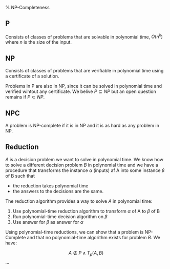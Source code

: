 % NP-Completeness

## P
Consists of classes of problems that are solvable in polynomial time, $O(n^k)$ where $n$ is the size of the input.

## NP
Consists of classes of problems that are verifiable in polynomial time using a certificate of a solution.

Problems in P are also in NP, since it can be solved in polynomial time and verified wihtout any certificate. We belive $P \subseteq NP$ but an open question remains if $P \subset NP$.

## NPC

A problem is NP-complete if it is in NP and it is as hard as any problem in NP.

## Reduction

$A$ is a decision problem we want to solve in polynomial time. We know how to solve a different decision problem $B$ in polynomial time and we have a procedure that transforms the instance $\alpha$ (inputs) af A into some instance $\beta$ of B such that

  * the reduction takes polynomial time
  * the answers to the decisions are the same.

The reduction algorithm provides a way to solve $A$ in polynomial time:

  1. Use polynomial-time reduction algorithm to transform $\alpha$ of A to $\beta$ of B
  2. Run polynomial-time decision algorithm on $\beta$
  3. Use answer for $\beta$ as answer for $\alpha$

Using polynomial-time reductions, we can show that a problem is NP-Complete and that no polynomial-time algorithm exists for problem $B$. We have:

  $$ A \notin P \land T_{p}(A, B)$$
...